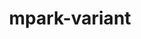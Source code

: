 ---
title: "mpark-variant"
layout: cache
category: package
meta: {"versions": ["1.4.0"], "compilers": ["gcc@8.3.1", "gcc@9.3.0", "gcc@8.1.0", "gcc@7.5.0", "intel@19.1.3.304", "gcc@8.4.1", "gcc@7.3.0", "gcc@10.3.0"]}
spec_files: 
 - "mpark-variant@1.4.0%gcc@7.5.0 build_type=RelWithDebInfo patches=21a4f8d arch=linux-ubuntu18.04-ppc64le": spec-0.json
 - "mpark-variant@1.4.0%gcc@7.5.0~ipo build_type=RelWithDebInfo patches=21a4f8d,4e173fe,b3501f7 arch=linux-ubuntu18.04-ppc64le": spec-1.json
 - "mpark-variant@1.4.0%gcc@8.3.1~ipo build_type=RelWithDebInfo patches=21a4f8d,4e173fe,b3501f7 arch=linux-rhel8-x86_64": spec-2.json
 - "mpark-variant@1.4.0%gcc@7.5.0~ipo build_type=RelWithDebInfo patches=21a4f8d,4e173fe,b3501f7 arch=linux-ubuntu18.04-x86_64": spec-3.json
 - "mpark-variant@1.4.0%gcc@7.3.0 build_type=RelWithDebInfo patches=21a4f8d arch=linux-centos8-x86_64": spec-4.json
 - "mpark-variant@1.4.0%gcc@9.3.0~ipo build_type=RelWithDebInfo patches=21a4f8d arch=linux-ubuntu20.04-x86_64": spec-5.json
 - "mpark-variant@1.4.0%gcc@9.3.0~ipo build_type=RelWithDebInfo patches=21a4f8d,4e173fe,b3501f7 arch=linux-ubuntu20.04-x86_64": spec-6.json
 - "mpark-variant@1.4.0%gcc@7.5.0 build_type=RelWithDebInfo patches=21a4f8d arch=linux-ubuntu18.04-x86_64": spec-7.json
 - "mpark-variant@1.4.0%gcc@7.5.0~ipo build_type=RelWithDebInfo patches=21a4f8d arch=linux-ubuntu18.04-ppc64le": spec-8.json
 - "mpark-variant@1.4.0%gcc@8.4.1~ipo build_type=RelWithDebInfo patches=21a4f8d,4e173fe,b3501f7 arch=linux-rhel8-x86_64": spec-9.json
 - "mpark-variant@1.4.0%gcc@7.3.0 build_type=RelWithDebInfo patches=21a4f8d arch=linux-ubuntu18.04-x86_64": spec-10.json
 - "mpark-variant@1.4.0%gcc@9.3.0~ipo build_type=RelWithDebInfo patches=21a4f8d,4e173fe,b3501f7 arch=linux-rhel7-x86_64": spec-11.json
 - "mpark-variant@1.4.0%gcc@8.3.1~ipo build_type=RelWithDebInfo patches=21a4f8d,4e173fe,b3501f7 arch=linux-rhel8-ppc64le": spec-12.json
 - "mpark-variant@1.4.0%gcc@9.3.0~ipo build_type=RelWithDebInfo patches=21a4f8d,4e173fe,b3501f7 arch=linux-rhel7-ppc64le": spec-13.json
 - "mpark-variant@1.4.0%gcc@8.3.1 build_type=RelWithDebInfo patches=21a4f8d arch=linux-rhel8-x86_64": spec-14.json
 - "mpark-variant@1.4.0%gcc@10.3.0~ipo build_type=RelWithDebInfo patches=21a4f8d,4e173fe,b3501f7 arch=linux-ubuntu21.04-x86_64": spec-15.json
 - "mpark-variant@1.4.0%gcc@9.3.0 build_type=RelWithDebInfo patches=21a4f8d arch=linux-ubuntu20.04-x86_64": spec-16.json
 - "mpark-variant@1.4.0%gcc@7.3.0 build_type=RelWithDebInfo patches=21a4f8d arch=linux-centos7-x86_64": spec-17.json
 - "mpark-variant@1.4.0%gcc@8.1.0 build_type=RelWithDebInfo patches=21a4f8d arch=linux-centos7-ppc64le": spec-18.json
 - "mpark-variant@1.4.0%gcc@9.3.0~ipo build_type=RelWithDebInfo patches=21a4f8d,4e173fe,b3501f7 arch=linux-ubuntu20.04-ppc64le": spec-19.json
 - "mpark-variant@1.4.0%gcc@10.3.0~ipo build_type=RelWithDebInfo patches=21a4f8d,4e173fe,b3501f7 arch=linux-ubuntu21.04-ppc64le": spec-20.json
 - "mpark-variant@1.4.0%gcc@8.1.0 build_type=RelWithDebInfo patches=21a4f8d arch=linux-rhel7-x86_64": spec-21.json
 - "mpark-variant@1.4.0%gcc@8.1.0~ipo build_type=RelWithDebInfo patches=21a4f8d,4e173fe,b3501f7 arch=linux-rhel7-x86_64": spec-22.json
 - "mpark-variant@1.4.0%gcc@8.1.0~ipo build_type=RelWithDebInfo patches=21a4f8d arch=linux-rhel7-x86_64": spec-23.json
 - "mpark-variant@1.4.0%gcc@8.3.1~ipo build_type=RelWithDebInfo patches=21a4f8d arch=linux-rhel8-ppc64le": spec-24.json
 - "mpark-variant@1.4.0%gcc@8.1.0 build_type=RelWithDebInfo patches=21a4f8d arch=linux-centos7-x86_64": spec-25.json
 - "mpark-variant@1.4.0%gcc@8.4.1~ipo build_type=RelWithDebInfo patches=21a4f8d,4e173fe,b3501f7 arch=linux-rhel8-ppc64le": spec-26.json
 - "mpark-variant@1.4.0%gcc@7.3.0 build_type=RelWithDebInfo patches=21a4f8d arch=linux-ubuntu18.04-ppc64le": spec-27.json
 - "mpark-variant@1.4.0%gcc@8.3.1~ipo build_type=RelWithDebInfo patches=21a4f8d arch=linux-rhel8-x86_64": spec-28.json
 - "mpark-variant@1.4.0%gcc@8.3.1 build_type=RelWithDebInfo patches=21a4f8d arch=linux-rhel8-ppc64le": spec-29.json
 - "mpark-variant@1.4.0%gcc@7.3.0 build_type=RelWithDebInfo patches=21a4f8d arch=linux-rhel7-ppc64le": spec-30.json
 - "mpark-variant@1.4.0%gcc@7.5.0~ipo build_type=RelWithDebInfo patches=21a4f8d arch=linux-ubuntu18.04-x86_64": spec-31.json
 - "mpark-variant@1.4.0%gcc@7.3.0 build_type=RelWithDebInfo patches=21a4f8d arch=linux-rhel8-x86_64": spec-32.json
 - "mpark-variant@1.4.0%gcc@9.3.0 build_type=RelWithDebInfo patches=21a4f8d arch=linux-ubuntu20.04-ppc64le": spec-33.json
 - "mpark-variant@1.4.0%gcc@7.5.0 build_type=RelWithDebInfo patches=21a4f8d arch=linux-ubuntu18.04-x86_64": spec-34.json
 - "mpark-variant@1.4.0%gcc@8.1.0~ipo build_type=RelWithDebInfo patches=21a4f8d arch=linux-rhel7-ppc64le": spec-35.json
 - "mpark-variant@1.4.0%gcc@7.3.0 build_type=RelWithDebInfo patches=21a4f8d arch=linux-centos7-ppc64le": spec-36.json
 - "mpark-variant@1.4.0%gcc@9.3.0~ipo build_type=RelWithDebInfo patches=21a4f8d arch=linux-ubuntu20.04-ppc64le": spec-37.json
 - "mpark-variant@1.4.0%gcc@7.5.0 build_type=RelWithDebInfo patches=21a4f8d arch=linux-ubuntu18.04-power8le": spec-38.json
 - "mpark-variant@1.4.0%gcc@8.3.1~ipo build_type=RelWithDebInfo patches=21a4f8d,4e173fe arch=linux-rhel8-x86_64": spec-39.json
 - "mpark-variant@1.4.0%gcc@9.3.0~ipo build_type=RelWithDebInfo patches=21a4f8d,4e173fe,b3501f7 arch=cray-cnl7-haswell": spec-40.json
 - "mpark-variant@1.4.0%gcc@8.1.0 build_type=RelWithDebInfo patches=21a4f8d arch=linux-rhel7-ppc64le": spec-41.json
 - "mpark-variant@1.4.0%gcc@7.3.0 build_type=RelWithDebInfo patches=21a4f8d arch=linux-rhel7-x86_64": spec-42.json
 - "mpark-variant@1.4.0%intel@19.1.3.304~ipo build_type=RelWithDebInfo patches=21a4f8d,4e173fe,b3501f7 arch=cray-cnl7-haswell": spec-43.json
 - "mpark-variant@1.4.0%gcc@8.3.1 build_type=RelWithDebInfo patches=21a4f8d arch=linux-rhel8-aarch64": spec-44.json
 - "mpark-variant@1.4.0%gcc@8.3.1 build_type=RelWithDebInfo patches=21a4f8d arch=linux-centos8-x86_64": spec-45.json
 - "mpark-variant@1.4.0%gcc@8.1.0 build_type=RelWithDebInfo patches=21a4f8d arch=linux-rhel7-ppc64le": spec-46.json
 - "mpark-variant@1.4.0%gcc@8.3.1 build_type=RelWithDebInfo patches=21a4f8d arch=linux-centos8-ppc64le": spec-47.json
 - "mpark-variant@1.4.0%gcc@9.3.0~ipo build_type=RelWithDebInfo patches=21a4f8d,4e173fe arch=linux-ubuntu20.04-ppc64le": spec-48.json
 - "mpark-variant@1.4.0%gcc@7.3.0 build_type=RelWithDebInfo arch=linux-ubuntu18.04-x86_64": spec-49.json
 - "mpark-variant@1.4.0%gcc@9.3.0~ipo build_type=RelWithDebInfo patches=21a4f8d,4e173fe arch=linux-ubuntu20.04-x86_64": spec-50.json
 - "mpark-variant@1.4.0%gcc@8.1.0 build_type=RelWithDebInfo patches=21a4f8d arch=linux-rhel7-x86_64": spec-51.json
 - "mpark-variant@1.4.0%gcc@7.5.0 build_type=RelWithDebInfo patches=21a4f8d arch=linux-ubuntu18.04-ppc64le": spec-52.json
 - "mpark-variant@1.4.0%gcc@7.5.0~ipo build_type=RelWithDebInfo patches=21a4f8d,4e173fe arch=linux-ubuntu18.04-ppc64le": spec-53.json
 - "mpark-variant@1.4.0%gcc@8.1.0~ipo build_type=RelWithDebInfo patches=21a4f8d,4e173fe,b3501f7 arch=linux-rhel7-ppc64le": spec-54.json
 - "mpark-variant@1.4.0%gcc@7.3.0 build_type=RelWithDebInfo arch=linux-centos7-ppc64le": spec-55.json
 - "mpark-variant@1.4.0%gcc@7.3.0 build_type=RelWithDebInfo arch=linux-rhel7-ppc64le": spec-56.json
 - "mpark-variant@1.4.0%gcc@7.3.0 build_type=RelWithDebInfo arch=linux-centos8-x86_64": spec-57.json
 - "mpark-variant@1.4.0%gcc@7.3.0 build_type=RelWithDebInfo arch=linux-rhel8-x86_64": spec-58.json
 - "mpark-variant@1.4.0%gcc@8.1.0~ipo build_type=RelWithDebInfo patches=21a4f8d,4e173fe arch=linux-rhel7-x86_64": spec-59.json
 - "mpark-variant@1.4.0%gcc@7.5.0 build_type=RelWithDebInfo patches=21a4f8d arch=linux-ubuntu18.04-aarch64": spec-60.json
 - "mpark-variant@1.4.0%gcc@8.3.1~ipo build_type=RelWithDebInfo patches=21a4f8d,4e173fe arch=linux-rhel8-ppc64le": spec-61.json
 - "mpark-variant@1.4.0%gcc@7.3.0 build_type=RelWithDebInfo arch=linux-rhel7-x86_64": spec-62.json
 - "mpark-variant@1.4.0%gcc@7.5.0~ipo build_type=RelWithDebInfo patches=21a4f8d,4e173fe arch=linux-ubuntu18.04-x86_64": spec-63.json
 - "mpark-variant@1.4.0%gcc@7.3.0 build_type=RelWithDebInfo arch=linux-ubuntu18.04-ppc64le": spec-64.json
 - "mpark-variant@1.4.0%gcc@8.1.0~ipo build_type=RelWithDebInfo patches=21a4f8d,4e173fe arch=linux-rhel7-ppc64le": spec-65.json
 - "mpark-variant@1.4.0%gcc@7.3.0 build_type=RelWithDebInfo arch=linux-centos7-x86_64": spec-66.json
 - "mpark-variant@1.4.0%gcc@8.1.0 build_type=RelWithDebInfo patches=21a4f8d arch=linux-rhel7-power8le": spec-67.json

---